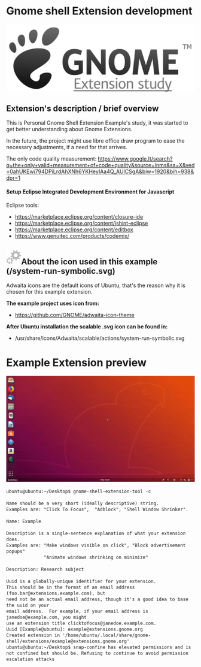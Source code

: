 # Gnome shell Extension development

![GnomeLogoHorizontal](GnomeLogoHorizontal.png)

## Extension's description / brief overview
This is Personal Gnome Shell Extension Example's study, it was started to get better understanding about Gnome Extensions.

In the future, the project might use libre office draw program to ease the necessary adjustments, if a need for that arrives.

The only code quality measurement: 
https://www.google.lt/search?q=the+only+valid+measurement+of+code+quality&source=lnms&sa=X&ved=0ahUKEwi794DPiLrdAhXNh6YKHeyIAa4Q_AUICSgA&biw=1920&bih=938&dpr=1

#### Setup Eclipse Integrated Development Environment for Javascript

Eclipse tools:
* https://marketplace.eclipse.org/content/closure-ide
* https://marketplace.eclipse.org/content/jshint-eclipse
* https://marketplace.eclipse.org/content/editbox
* https://www.genuitec.com/products/codemix/


## ![system-run-symbolic](system-run-symbolic.png)About the icon used in this example (/system-run-symbolic.svg)
Adwaita icons are the default icons of Ubuntu, that's the reason why it is chosen for this example extension.


**The example project uses icon from:** 
* https://github.com/GNOME/adwaita-icon-theme  

**After Ubuntu installation the scalable .svg icon can be found in:**  
* /usr/share/icons/Adwaita/scalable/actions/system-run-symbolic.svg


# Example Extension preview
![Gnome Extension example](example-preview.gif)



```
ubuntu@ubuntu:~/Desktop$ gnome-shell-extension-tool -c

Name should be a very short (ideally descriptive) string.
Examples are: "Click To Focus",  "Adblock", "Shell Window Shrinker".

Name: Example

Description is a single-sentence explanation of what your extension does.
Examples are: "Make windows visible on click", "Block advertisement popups"
              "Animate windows shrinking on minimize"

Description: Research subject

Uuid is a globally-unique identifier for your extension.
This should be in the format of an email address (foo.bar@extensions.example.com), but
need not be an actual email address, though it's a good idea to base the uuid on your
email address.  For example, if your email address is janedoe@example.com, you might
use an extension title clicktofocus@janedoe.example.com.
Uuid [Example@ubuntu]: example@extensions.gnome.org
Created extension in '/home/ubuntu/.local/share/gnome-shell/extensions/example@extensions.gnome.org'
ubuntu@ubuntu:~/Desktop$ snap-confine has elevated permissions and is not confined but should be. Refusing to continue to avoid permission escalation attacks
```
